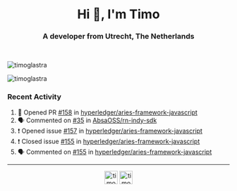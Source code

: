 <h1 align="center">Hi 👋, I'm Timo</h1>
<h3 align="center">A developer from Utrecht, The Netherlands</h3>
<br/>
<!-- https://github.com/rahuldkjain/github-profile-readme-generator --!>

<p align="left"><img src="https://github-readme-stats.vercel.app/api?username=timoglastra&show_icons=true&count_private=true&" alt="timoglastra" /></p>

<!--
Github language stats
<p align="left"><img src="https://github-readme-stats.vercel.app/api/top-langs/?username=timoglastra&layout=compact" alt="timoglastra" /><p>
-->

<!-- Codestats language stats -->
<p align="left"><img src="https://codestats-readme.vercel.app/api/top-langs/?username=timoglastra&layout=compact&language_count=12" alt="timoglastra" /><p>  
  
<h3>Recent Activity</h3>

<!--START_SECTION:activity-->
1. 💪 Opened PR [#158](https://github.com/hyperledger/aries-framework-javascript/pull/158) in [hyperledger/aries-framework-javascript](https://github.com/hyperledger/aries-framework-javascript)
2. 🗣 Commented on [#35](https://github.com/AbsaOSS/rn-indy-sdk/issues/35) in [AbsaOSS/rn-indy-sdk](https://github.com/AbsaOSS/rn-indy-sdk)
3. ❗️ Opened issue [#157](https://github.com/hyperledger/aries-framework-javascript/issues/157) in [hyperledger/aries-framework-javascript](https://github.com/hyperledger/aries-framework-javascript)
4. ❗️ Closed issue [#155](https://github.com/hyperledger/aries-framework-javascript/issues/155) in [hyperledger/aries-framework-javascript](https://github.com/hyperledger/aries-framework-javascript)
5. 🗣 Commented on [#155](https://github.com/hyperledger/aries-framework-javascript/issues/155) in [hyperledger/aries-framework-javascript](https://github.com/hyperledger/aries-framework-javascript)
<!--END_SECTION:activity-->

---

<p align="center">
<a href="https://twitter.com/timoglastra" target="blank"><img align="center" src="https://cdn.jsdelivr.net/npm/simple-icons@3.0.1/icons/twitter.svg" alt="timoglastra" height="30" width="30" /></a>
<a href="https://linkedin.com/in/timoglastra" target="blank"><img align="center" src="https://cdn.jsdelivr.net/npm/simple-icons@3.0.1/icons/linkedin.svg" alt="timoglastra" height="30" width="30" /></a>
</p>




